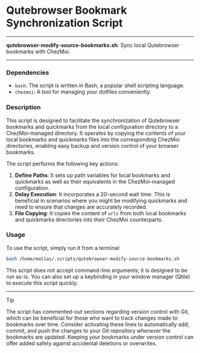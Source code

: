# Qutebrowser Bookmark Synchronization Script

---

**qutebrowser-modify-source-bookmarks.sh**: Sync local Qutebrowser bookmarks with ChezMoi.

---

### Dependencies

- `bash`: The script is written in Bash, a popular shell scripting language.
- `chezmoi`: A tool for managing your dotfiles conveniently.

### Description

This script is designed to facilitate the synchronization of Qutebrowser bookmarks and quickmarks from the local configuration directory to a ChezMoi-managed directory. It operates by copying the contents of your local bookmarks and quickmarks files into the corresponding ChezMoi directories, enabling easy backup and version control of your browser bookmarks.

The script performs the following key actions:

1. **Define Paths**: It sets up path variables for local bookmarks and quickmarks as well as their equivalents in the ChezMoi-managed configuration.
2. **Delay Execution**: It incorporates a 20-second wait time. This is beneficial in scenarios where you might be modifying quickmarks and need to ensure that changes are accurately recorded.
3. **File Copying**: It copies the content of `urls` from both local bookmarks and quickmarks directories into their ChezMoi counterparts.

### Usage

To use the script, simply run it from a terminal:

```bash
bash /home/matias/.scripts/qutebrowser-modify-source-bookmarks.sh
```

This script does not accept command-line arguments; it is designed to be run as-is. You can also set up a keybinding in your window manager (Qtile) to execute this script quickly.

---

> [!TIP]  
The script has commented-out sections regarding version control with Git, which can be beneficial for those who want to track changes made to bookmarks over time. Consider activating these lines to automatically add, commit, and push the changes to your Git repository whenever the bookmarks are updated. Keeping your bookmarks under version control can offer added safety against accidental deletions or overwrites.